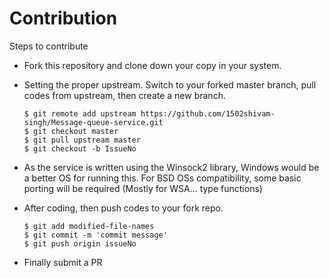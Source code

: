 # Contribution

Steps to contribute

- Fork this repository and clone down your copy in your system. 

- Setting the proper upstream. Switch to your forked master branch, pull codes from upstream, then create a new branch.

      $ git remote add upstream https://github.com/1502shivam-singh/Message-queue-service.git
      $ git checkout master
      $ git pull upstream master
      $ git checkout -b IssueNo


- As the service is written using the Winsock2 library, Windows would be a better OS for running this.
For BSD OSs compatibility, some basic porting will be required (Mostly for WSA... type functions)

- After coding, then push codes to your fork repo.

      $ git add modified-file-names
      $ git commit -m 'commit message'
      $ git push origin issueNo

- Finally submit a PR
